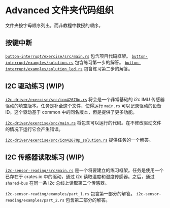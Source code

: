 # Advanced 文件夹代码组织

文件夹按字母顺序列出，而非教程中教授的顺序。

## 按键中断

[`button-interrupt/exercise/src/main.rs`](button-interrupt/src/main.rs) 包含项目代码框架。
[`button-interrupt/examples/solution.rs`](button-interrupt/examples/solution.rs) 包含练习第一步的解答。
[`button-interrupt/examples/solution_led.rs`]((button-interrupt/examples/solution_led.rs) ) 包含练习第二步的解答。
## I2C 驱动练习 (WIP)

[`i2c-driver/exercise/src/icm42670p.rs`](i2c-driver/src/icm42670p.rs) 将会是一个非常基础的 i2c IMU 传感器驱动的填空版本。任务是补全这个文件，使得运行 `main.rs` 可以记录驱动的设备 ID。这个驱动基于 common 中的同名版本，但是提供了更多功能。

[`i2c-driver/exercise/src/main.rs`](i2c-driver/src/main.rs) 将包含可以运行的代码。在不修改驱动文件的情况下运行它会产生错误。

[`i2c-driver/exercise/src/icm42670p_solution.rs`](i2c-driver/src/icm42670p_solution.rs) 提供任务的一个解答。

## I2C 传感器读取练习 (WIP)

 [`i2c-sensor-reading/src/main.rs`](i2c-sensor-reading/src/main.rs) 是一个将要建立的练习框架。任务是使用一个已存在于 crates.io 中的驱动，通过 i2c 读取温度和湿度传感器。之后，通过 `shared-bus` 在同一条 i2c 总线上读取第二个传感器。

`i2c-sensor-reading/examples/part_1.rs` 包含第一部分的解答。
`i2c-sensor-reading/examples/part_2.rs` 包含第二部分的解答。
